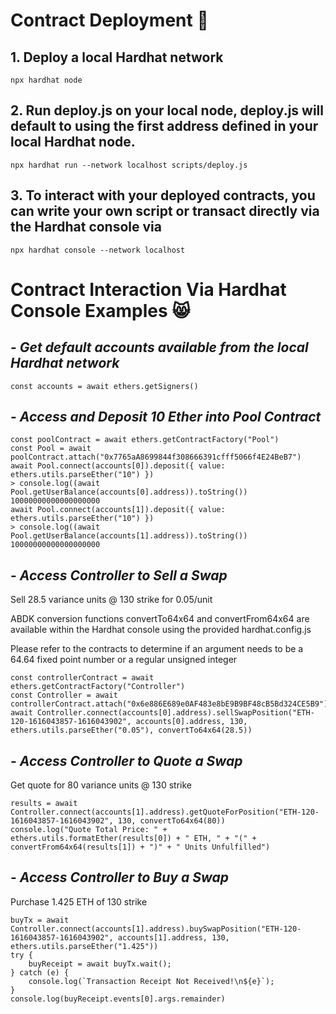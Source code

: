 # **Contract Deployment 🤮**
## 1. Deploy a local Hardhat network
```
npx hardhat node
```
## 2. Run deploy.js on your local node, deploy.js will default to using the first address defined in your local Hardhat node.
```
npx hardhat run --network localhost scripts/deploy.js
```
## 3. To interact with your deployed contracts, you can write your own script or transact directly via the Hardhat console via
```
npx hardhat console --network localhost
```

# **Contract Interaction Via Hardhat Console Examples 😸**
## - *Get default accounts available from the local Hardhat network*
```
const accounts = await ethers.getSigners()
```
## - *Access and Deposit 10 Ether into Pool Contract*
```
const poolContract = await ethers.getContractFactory("Pool")
const Pool = await poolContract.attach("0x7765aA8699844f308666391cfff5066f4E24BeB7")
await Pool.connect(accounts[0]).deposit({ value: ethers.utils.parseEther("10") })
> console.log((await Pool.getUserBalance(accounts[0].address)).toString())
10000000000000000000
await Pool.connect(accounts[1]).deposit({ value: ethers.utils.parseEther("10") })
> console.log((await Pool.getUserBalance(accounts[1].address)).toString())
10000000000000000000
```
## - *Access Controller to Sell a Swap*
Sell 28.5 variance units @ 130 strike for 0.05/unit

ABDK conversion functions convertTo64x64 and convertFrom64x64 are available within the Hardhat console using the provided hardhat.config.js

Please refer to the contracts to determine if an argument needs to be a 64.64 fixed point number or a regular unsigned integer
```
const controllerContract = await ethers.getContractFactory("Controller")
const Controller = await controllerContract.attach("0x6e886E689e0AF483e8bE9B9BF48cB5Bd324CE5B9")
await Controller.connect(accounts[0].address).sellSwapPosition("ETH-120-1616043857-1616043902", accounts[0].address, 130, ethers.utils.parseEther("0.05"), convertTo64x64(28.5))
```
## - *Access Controller to Quote a Swap*
Get quote for 80 variance units @ 130 strike
```
results = await Controller.connect(accounts[1].address).getQuoteForPosition("ETH-120-1616043857-1616043902", 130, convertTo64x64(80))
console.log("Quote Total Price: " + ethers.utils.formatEther(results[0]) + " ETH, " + "(" + convertFrom64x64(results[1]) + ")" + " Units Unfulfilled")
```

## - *Access Controller to Buy a Swap*
Purchase 1.425 ETH of 130 strike
```
buyTx = await Controller.connect(accounts[1].address).buySwapPosition("ETH-120-1616043857-1616043902", accounts[1].address, 130, ethers.utils.parseEther("1.425"))
try {
    buyReceipt = await buyTx.wait();
} catch (e) {
    console.log(`Transaction Receipt Not Received!\n${e}`);
}
console.log(buyReceipt.events[0].args.remainder)
```
